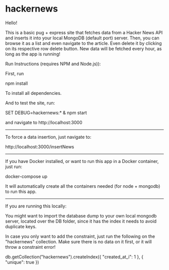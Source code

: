 # hackernews

Hello!

This is a basic pug + express site that fetches data from a Hacker News API and inserts it into your local MongoDB (default port) server.
Then, you can browse it as a list and even navigate to the article. Even delete it by clicking on its respective row delete button.
New data will be fetched every hour, as long as the app is running!

Run Instructions (requires NPM and Node.js)):

First, run 

npm install 

To install all dependencies.

And to test the site, run:

SET DEBUG=hackernews:* & npm start

and navigate to http://localhost:3000

-----------------

To force a data insertion, just navigate to:

http://localhost:3000/insertNews


---------------

If you have Docker installed, or want to run this app in a Docker container, just run:

docker-compose up

It will automatically create all the containers needed (for node + mongodb) to run this app.

----------------

If you are running this locally:

You might want to import the database dump to your own local mongodb server, located over the DB folder, since it has the index it needs to avoid duplicate keys.

In case you only want to add the constraint, just run the following on the "hackernews" collection. Make sure there is no data on it first, or it will throw a constraint error!

db.getCollection("hackernews").createIndex({ "created_at_i": 1 }, { "unique": true })
